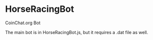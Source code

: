 HorseRacingBot
==============

CoinChat.org Bot

The main bot is in HorseRacingBot.js, but it requires a .dat file as well. 
